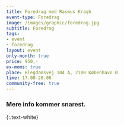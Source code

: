 ```yaml
---
title: Foredrag med Rasmus Kragh
event-type: Foredrag
image: /images/graphic/foredrag.jpg
subtitle: Foredrag
tags:
- event
- foredrag
layout: event
only-month: true
price: 950,-
ex-moms: true
place: Blegdamsvej 104 A, 2100 København Ø
time: 17.00-20.00
community-free: true
---
```


### Mere info kommer snarest.
{:.text-white}